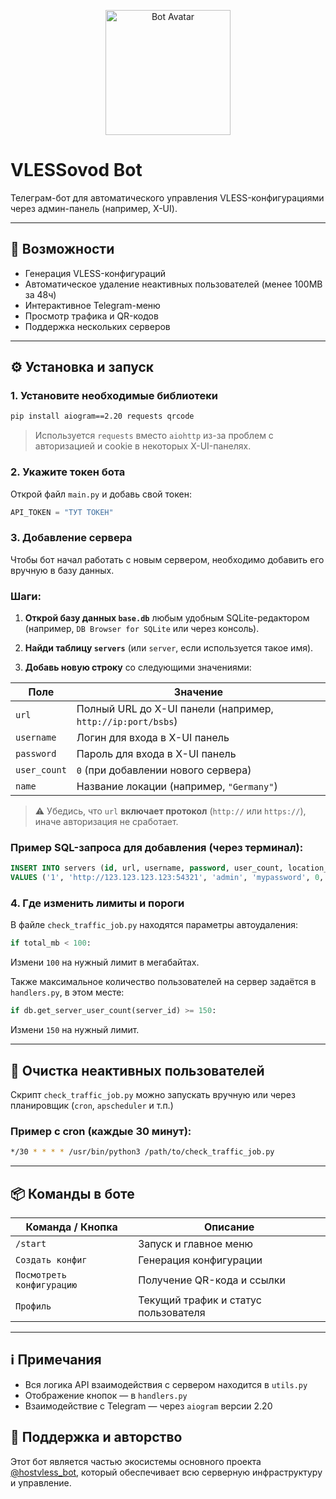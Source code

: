 
<p align="center">
  <img src="https://i.postimg.cc/RVPNdfL9/ava.png" width="200" height="200" alt="Bot Avatar">
</p>

# VLESSovod Bot

Телеграм-бот для автоматического управления VLESS-конфигурациями через админ-панель (например, X-UI).

---

## 🚀 Возможности

- Генерация VLESS-конфигураций
- Автоматическое удаление неактивных пользователей (менее 100MB за 48ч)
- Интерактивное Telegram-меню
- Просмотр трафика и QR-кодов
- Поддержка нескольких серверов

---

## ⚙️ Установка и запуск

### 1. Установите необходимые библиотеки

```bash
pip install aiogram==2.20 requests qrcode
```

> Используется `requests` вместо `aiohttp` из-за проблем с авторизацией и cookie в некоторых X-UI-панелях.

### 2. Укажите токен бота

Открой файл `main.py` и добавь свой токен:

```python
API_TOKEN = "ТУТ ТОКЕН"
```

### 3. Добавление сервера

Чтобы бот начал работать с новым сервером, необходимо добавить его вручную в базу данных.

### Шаги:

1. **Открой базу данных `base.db`** любым удобным SQLite-редактором (например, `DB Browser for SQLite` или через консоль).

2. **Найди таблицу `servers`** (или `server`, если используется такое имя).

3. **Добавь новую строку** со следующими значениями:

| Поле            | Значение                                                    |
|-----------------|-------------------------------------------------------------|
| `url`           | Полный URL до X-UI панели (например, `http://ip:port/bsbs`) |
| `username`      | Логин для входа в X-UI панель                               |
| `password`      | Пароль для входа в X-UI панель                              |
| `user_count`    | `0` (при добавлении нового сервера)                         |
| `name`          | Название локации (например, `"Germany"`)                    |

> ⚠️ Убедись, что `url` **включает протокол** (`http://` или `https://`), иначе авторизация не сработает.

### Пример SQL-запроса для добавления (через терминал):

```sql
INSERT INTO servers (id, url, username, password, user_count, location_name)
VALUES ('1', 'http://123.123.123.123:54321', 'admin', 'mypassword', 0, 'Germany');
```

### 4. Где изменить лимиты и пороги

В файле `check_traffic_job.py` находятся параметры автоудаления:

```python
if total_mb < 100:
```

Измени `100` на нужный лимит в мегабайтах.

Также максимальное количество пользователей на сервер задаётся в `handlers.py`, в этом месте:

```python
if db.get_server_user_count(server_id) >= 150:
```

Измени `150` на нужный лимит.

---

## 🧹 Очистка неактивных пользователей

Скрипт `check_traffic_job.py` можно запускать вручную или через планировщик (`cron`, `apscheduler` и т.п.)

### Пример с cron (каждые 30 минут):

```bash
*/30 * * * * /usr/bin/python3 /path/to/check_traffic_job.py
```

---

## 📦 Команды в боте

| Команда / Кнопка            | Описание                                      |
|----------------------------|-----------------------------------------------|
| `/start`                   | Запуск и главное меню                         |
| `Создать конфиг`           | Генерация конфигурации                        |
| `Посмотреть конфигурацию`  | Получение QR-кода и ссылки                    |
| `Профиль`                  | Текущий трафик и статус пользователя          |

---

## ℹ️ Примечания

- Вся логика API взаимодействия с сервером находится в `utils.py`
- Отображение кнопок — в `handlers.py`
- Взаимодействие с Telegram — через `aiogram` версии 2.20


## 🤝 Поддержка и авторство

Этот бот является частью экосистемы основного проекта [@hostvless_bot](https://t.me/hostvless_bot), который обеспечивает всю серверную инфраструктуру и управление.

